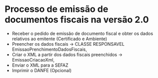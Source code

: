 # Processo de emissão de documentos fiscais na versão 2.0

* Receber o pedido de emissão de documento fiscal e obter os dados relativos ao emitente (Certificado e Ambiente)
* Preencher os dados fiscais -> CLASSE RESPONSAVEL EmissaoPrenchimentoDadosFiscais, 
* Criar o XML a partir dos dados fiscais preenchidos -> EmissaoCriacaoXml, 
* Enviar o XML para a SEFAZ
* Imprimir o DANFE (Opcional)